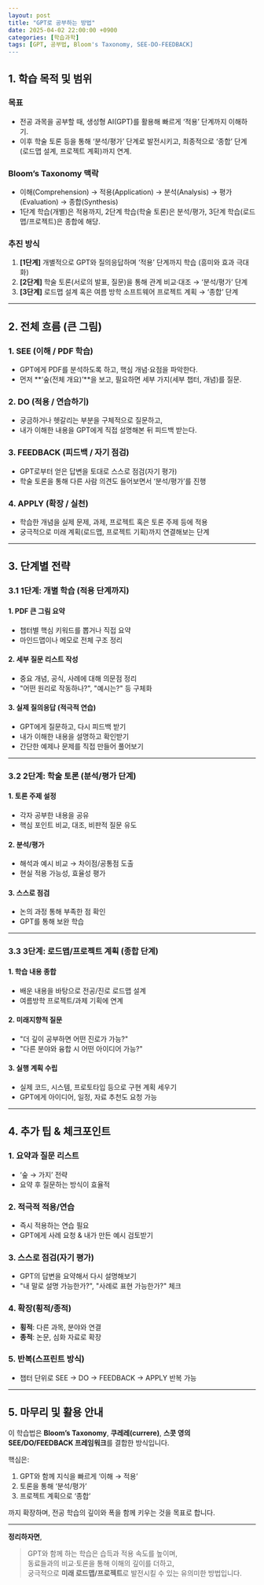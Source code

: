 ```yaml
---
layout: post
title: "GPT로 공부하는 방법"
date: 2025-04-02 22:00:00 +0900
categories: [학습과학]
tags: [GPT, 공부법, Bloom's Taxonomy, SEE-DO-FEEDBACK]
---
```


## 1. 학습 목적 및 범위

### 목표

- 전공 과목을 공부할 때, 생성형 AI(GPT)를 활용해 빠르게 ‘적용’ 단계까지 이해하기.
- 이후 학술 토론 등을 통해 ‘분석/평가’ 단계로 발전시키고, 최종적으로 ‘종합’ 단계(로드맵 설계, 프로젝트 계획)까지 연계.

### Bloom’s Taxonomy 맥락

- 이해(Comprehension) → 적용(Application) → 분석(Analysis) → 평가(Evaluation) → 종합(Synthesis)
- 1단계 학습(개별)은 적용까지, 2단계 학습(학술 토론)은 분석/평가, 3단계 학습(로드맵/프로젝트)은 종합에 해당.

### 추진 방식

1. **[1단계]** 개별적으로 GPT와 질의응답하며 ‘적용’ 단계까지 학습 (흥미와 효과 극대화)  
2. **[2단계]** 학술 토론(서로의 발표, 질문)을 통해 관계 비교·대조 → ‘분석/평가’ 단계  
3. **[3단계]** 로드맵 설계 혹은 여름 방학 소프트웨어 프로젝트 계획 → ‘종합’ 단계

---

## 2. 전체 흐름 (큰 그림)

### 1. **SEE (이해 / PDF 학습)**

- GPT에게 PDF를 분석하도록 하고, 핵심 개념·요점을 파악한다.
- 먼저 **‘숲(전체 개요)’**을 보고, 필요하면 세부 가지(세부 챕터, 개념)를 질문.

### 2. **DO (적용 / 연습하기)**

- 궁금하거나 헷갈리는 부분을 구체적으로 질문하고,
- 내가 이해한 내용을 GPT에게 직접 설명해본 뒤 피드백 받는다.

### 3. **FEEDBACK (피드백 / 자기 점검)**

- GPT로부터 얻은 답변을 토대로 스스로 점검(자기 평가)
- 학술 토론을 통해 다른 사람 의견도 들어보면서 ‘분석/평가’를 진행

### 4. **APPLY (확장 / 실천)**

- 학습한 개념을 실제 문제, 과제, 프로젝트 혹은 토론 주제 등에 적용
- 궁극적으로 미래 계획(로드맵, 프로젝트 기획)까지 연결해보는 단계

---

## 3. 단계별 전략

### 3.1 1단계: 개별 학습 (적용 단계까지)

#### 1. PDF 큰 그림 요약

- 챕터별 핵심 키워드를 뽑거나 직접 요약
- 마인드맵이나 메모로 전체 구조 정리

#### 2. 세부 질문 리스트 작성

- 중요 개념, 공식, 사례에 대해 의문점 정리
- "어떤 원리로 작동하나?", "예시는?" 등 구체화

#### 3. 실제 질의응답 (적극적 연습)

- GPT에게 질문하고, 다시 피드백 받기
- 내가 이해한 내용을 설명하고 확인받기
- 간단한 예제나 문제를 직접 만들어 풀어보기

---

### 3.2 2단계: 학술 토론 (분석/평가 단계)

#### 1. 토론 주제 설정

- 각자 공부한 내용을 공유
- 핵심 포인트 비교, 대조, 비판적 질문 유도

#### 2. 분석/평가

- 해석과 예시 비교 → 차이점/공통점 도출
- 현실 적용 가능성, 효율성 평가

#### 3. 스스로 점검

- 논의 과정 통해 부족한 점 확인
- GPT를 통해 보완 학습

---

### 3.3 3단계: 로드맵/프로젝트 계획 (종합 단계)

#### 1. 학습 내용 종합

- 배운 내용을 바탕으로 전공/진로 로드맵 설계
- 여름방학 프로젝트/과제 기획에 연계

#### 2. 미래지향적 질문

- "더 깊이 공부하면 어떤 진로가 가능?"
- "다른 분야와 융합 시 어떤 아이디어 가능?"

#### 3. 실행 계획 수립

- 실제 코드, 시스템, 프로토타입 등으로 구현 계획 세우기
- GPT에게 아이디어, 일정, 자료 추천도 요청 가능

---

## 4. 추가 팁 & 체크포인트

### 1. 요약과 질문 리스트

- ‘숲 → 가지’ 전략
- 요약 후 질문하는 방식이 효율적

### 2. 적극적 적용/연습

- 즉시 적용하는 연습 필요
- GPT에게 사례 요청 & 내가 만든 예시 검토받기

### 3. 스스로 점검(자기 평가)

- GPT의 답변을 요약해서 다시 설명해보기
- "내 말로 설명 가능한가?", "사례로 표현 가능한가?" 체크

### 4. 확장(횡적/종적)

- **횡적**: 다른 과목, 분야와 연결
- **종적**: 논문, 심화 자료로 확장

### 5. 반복(스프린트 방식)

- 챕터 단위로 SEE → DO → FEEDBACK → APPLY 반복 가능

---

## 5. 마무리 및 활용 안내

이 학습법은 **Bloom’s Taxonomy**, **쿠레레(currere)**, **스콧 영의 SEE/DO/FEEDBACK 프레임워크**를 결합한 방식입니다.

핵심은:

1. GPT와 함께 지식을 빠르게 ‘이해 → 적용’
2. 토론을 통해 ‘분석/평가’
3. 프로젝트 계획으로 ‘종합’

까지 확장하며, 전공 학습의 깊이와 폭을 함께 키우는 것을 목표로 합니다.

---

**정리하자면**,

> GPT와 함께 하는 학습은 습득과 적용 속도를 높이며,  
> 동료들과의 비교·토론을 통해 이해의 깊이를 더하고,  
> 궁극적으로 **미래 로드맵/프로젝트**로 발전시킬 수 있는 유의미한 방법입니다.